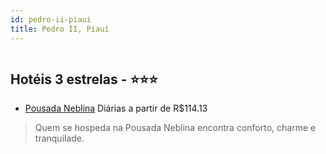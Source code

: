 ```yaml
---
id: pedro-ii-piaui
title: Pedro II, Piauí
---
```


<center><img src="https://static.hotelurbano.com/reservas/prod0/5/5061/554ba60a63d5b_3dcaf4171f880c0d9826e11fa6cafd83.jpg" alt="" /></center>


## Hotéis 3 estrelas - ⭐️⭐️⭐️

-    [Pousada Neblina](https://www.hurb.com/hoteis/pedro-ii/neblina-piaui-pedroii-suica-piauiense-5061?cmp=18055) Diárias a partir de R$114.13
   > Quem se hospeda na Pousada Neblina encontra conforto, charme e tranquilade.
